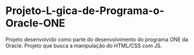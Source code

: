 # Projeto-L-gica-de-Programa-o-Oracle-ONE
Projeto desenvolvido como parte do desenvolvimento do programa ONE da Oracle. Projeto que busca a manipulação do HTML/CSS com JS. 
